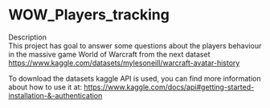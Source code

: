 # WOW_Players_tracking

Description <br>
This project has goal to answer some questions about the players behaviour in the massive game World of Warcraft from the next dataset https://www.kaggle.com/datasets/mylesoneill/warcraft-avatar-history <br>

To download the datasets kaggle API is used, you can find more information about how to use it at: https://www.kaggle.com/docs/api#getting-started-installation-&-authentication <br>
